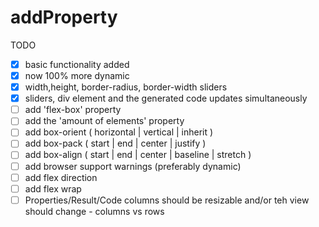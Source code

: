 addProperty
===========

TODO

- [x] basic functionality added
- [x] now 100% more dynamic
- [x] width,height, border-radius, border-width sliders
- [x] sliders, div element and the generated code updates simultaneously
- [ ] add 'flex-box' property
- [ ] add the 'amount of elements' property
- [ ] add box-orient ( horizontal | vertical | inherit )
- [ ] add box-pack ( start | end | center | justify )
- [ ] add box-align ( start | end | center | baseline | stretch )
- [ ] add browser support warnings (preferably dynamic)
- [ ] add flex direction
- [ ] add flex wrap
- [ ] Properties/Result/Code columns should be resizable and/or teh view should change - columns vs rows

